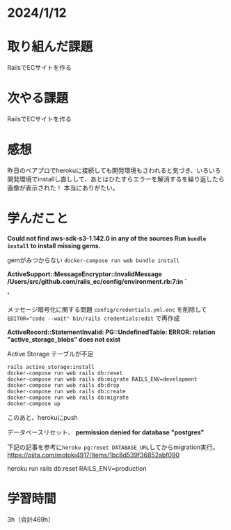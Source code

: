 # 2024/1/12
# 取り組んだ課題
RailsでECサイトを作る

# 次やる課題
RailsでECサイトを作る

# 感想
昨日のペアプロでherokuに接続しても開発環境もさわれると気づき、いろいろ開発環境でinstallし直しして、あとはひたすらエラーを解消するを繰り返したら画像が表示された！
本当にありがたい。

# 学んだこと

**Could not find aws-sdk-s3-1.142.0 in any of the sources
Run `bundle install` to install missing gems.**

gemがみつからない
`docker-compose run web bundle install`


**ActiveSupport::MessageEncryptor::InvalidMessage
/Users/src/github.com/rails_ec/config/environment.rb:7:in `<main>'**

メッセージ暗号化に関する問題
`config/credentials.yml.enc` を削除して `EDITOR="code --wait" bin/rails credentials:edit` で再作成


**ActiveRecord::StatementInvalid: PG::UndefinedTable: ERROR:  relation "active_storage_blobs" does not exist**

Active Storage テーブルが不足

```
rails active_storage:install
docker-compose run web rails db:reset
docker-compose run web rails db:migrate RAILS_ENV=development
docker-compose run web rails db:drop
docker-compose run web rails db:create
docker-compose run web rails db:migrate
docker-compose up
```
このあと、herokuにpush

データベースリセット、
**permission denied for database "postgres"**

下記の記事を参考に`heroku pg:reset DATABASE_URL`してからmigration実行。
https://qiita.com/motoki4917/items/1bc8d539f36852abf090


heroku run rails db:reset RAILS_ENV=production

# 学習時間
3h（合計469h）

